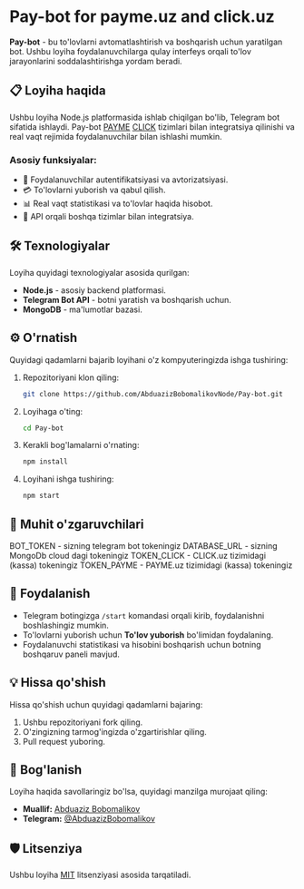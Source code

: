 # Pay-bot for payme.uz and  click.uz

**Pay-bot** - bu to'lovlarni avtomatlashtirish va boshqarish uchun yaratilgan bot. Ushbu loyiha foydalanuvchilarga qulay interfeys orqali to'lov jarayonlarini soddalashtirishga yordam beradi.

## 📋 Loyiha haqida

Ushbu loyiha Node.js platformasida ishlab chiqilgan bo'lib, Telegram bot sifatida ishlaydi. Pay-bot [PAYME](https://payme.uz/) [CLICK](https://click.uz/) tizimlari bilan integratsiya qilinishi va real vaqt rejimida foydalanuvchilar bilan ishlashi mumkin.

### Asosiy funksiyalar:
- 🔐 Foydalanuvchilar autentifikatsiyasi va avtorizatsiyasi.
- 💳 To'lovlarni yuborish va qabul qilish.
- 📊 Real vaqt statistikasi va to'lovlar haqida hisobot.
- 🔄 API orqali boshqa tizimlar bilan integratsiya.

## 🛠 Texnologiyalar

Loyiha quyidagi texnologiyalar asosida qurilgan:
- **Node.js** - asosiy backend platformasi.
- **Telegram Bot API** - botni yaratish va boshqarish uchun.
- **MongoDB** - ma'lumotlar bazasi.

## ⚙ O'rnatish

Quyidagi qadamlarni bajarib loyihani o'z kompyuteringizda ishga tushiring:

1. Repozitoriyani klon qiling:
   ```bash
   git clone https://github.com/AbduazizBobomalikovNode/Pay-bot.git
   ```

2. Loyihaga o'ting:
   ```bash
   cd Pay-bot
   ```

3. Kerakli bog'lamalarni o'rnating:
   ```bash
   npm install
   ```

4. Loyihani ishga tushiring:
   ```bash
   npm start
   ```
## 🔐 Muhit o'zgaruvchilari
   BOT_TOKEN - sizning  telegram bot  tokeningiz
   DATABASE_URL - sizning  MongoDb   cloud dagi tokeningiz
   TOKEN_CLICK - CLICK.uz  tizimidagi (kassa) tokeningiz
   TOKEN_PAYME - PAYME.uz  tizimidagi (kassa) tokeningiz
   
## 📜 Foydalanish

- Telegram botingizga `/start` komandasi orqali kirib, foydalanishni boshlashingiz mumkin.
- To'lovlarni yuborish uchun **To'lov yuborish** bo'limidan foydalaning.
- Foydalanuvchi statistikasi va hisobini boshqarish uchun botning boshqaruv paneli mavjud.

## 💡 Hissa qo'shish

Hissa qo'shish uchun quyidagi qadamlarni bajaring:

1. Ushbu repozitoriyani fork qiling.
2. O'zingizning tarmog'ingizda o'zgartirishlar qiling.
3. Pull request yuboring.

## 📧 Bog'lanish

Loyiha haqida savollaringiz bo'lsa, quyidagi manzilga murojaat qiling:
- **Muallif:** [Abduaziz Bobomalikov](https://github.com/AbduazizBobomalikovNode)
- **Telegram:** [@AbduazizBobomalikov](https://t.me/@Bobomalikov_Abduaziz)

## 🛡 Litsenziya

Ushbu loyiha [MIT](LICENSE) litsenziyasi asosida tarqatiladi.
